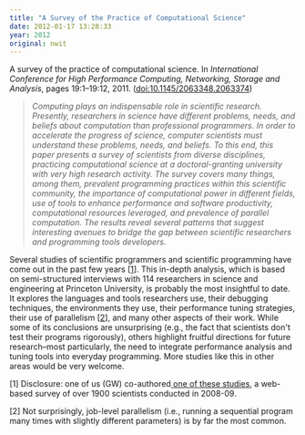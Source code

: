 ```yaml
---
title: "A Survey of the Practice of Computational Science"
date: 2012-01-17 13:28:33
year: 2012
original: nwit
---
```

<p>A survey of the practice of computational science. In <cite>International Conference for High Performance Computing, Networking, Storage and Analysis</cite>, pages 19:1&ndash;19:12, 2011. (<a href="http://dx.doi.org/10.1145/2063348.2063374">doi:10.1145/2063348.2063374</a>)</p>
<blockquote><em>Computing plays an indispensable role in scientific research. Presently, researchers in science have different problems, needs, and beliefs about computation than professional programmers. In order to accelerate the progress of science, computer scientists must understand these problems, needs, and beliefs. To this end, this paper presents a survey of scientists from diverse disciplines, practicing computational science at a doctoral-granting university with very high research activity. The survey covers many things, among them, prevalent programming practices within this scientific community, the importance of computational power in different fields, use of tools to enhance performance and software productivity, computational resources leveraged, and prevalence of parallel computation. The results reveal several patterns that suggest interesting avenues to bridge the gap between scientific researchers and programming tools developers.</em></blockquote>
<p>Several studies of scientific programmers and scientific programming have come out in the past few years [<a href="#1">1</a>]. This in-depth analysis, which is based on semi-structured interviews with 114 researchers in science and engineering at Princeton University, is probably the most insightful to date. It explores the languages and tools researchers use, their debugging techniques, the environments they use, their performance tuning strategies, their use of parallelism [<a href="#2">2</a>], and many other aspects of their work. While some of its conclusions are unsurprising (e.g., the fact that scientists don't test their programs rigorously), others highlight fruitful directions for future research–most particularly, the need to integrate performance analysis and tuning tools into everyday programming. More studies like this in other areas would be very welcome.</p>
<p id="1">[1] Disclosure: one of us (GW) co-authored<a href="http://dl.acm.org/citation.cfm?id=1556928"> one of these studies</a>, a web-based survey of over 1900 scientists conducted in 2008-09.</p>
<p id="2">[2] Not surprisingly, job-level parallelism (i.e., running a sequential program many times with slightly different parameters) is by far the most common.</p>
